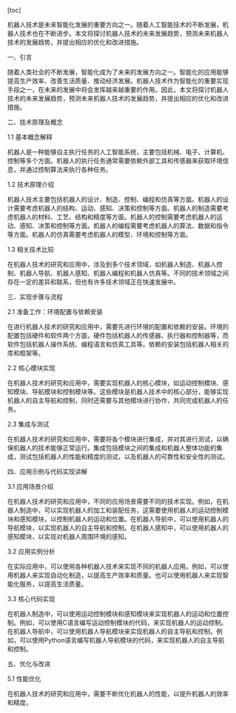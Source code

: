
[toc]                    
                
                
机器人技术是未来智能化发展的重要方向之一。随着人工智能技术的不断发展，机器人技术也在不断进步。本文将探讨机器人技术的未来发展趋势，预测未来机器人技术的发展趋势，并提出相应的优化和改进措施。

一、引言

随着人类社会的不断发展，智能化成为了未来的发展方向之一。智能化的应用能够提高生产效率、改善生活质量、推动经济发展。机器人技术作为智能化的重要实现手段之一，在未来的发展中将会发挥越来越重要的作用。因此，本文将探讨机器人技术的未来发展趋势，预测未来机器人技术的发展趋势，并提出相应的优化和改进措施。

二、技术原理及概念

1.1 基本概念解释

机器人是一种能够自主执行任务的人工智能系统，主要包括机械、电子、计算机、控制等多个方面。机器人的执行任务通常需要依赖外部工具和传感器来获取环境信息，并通过控制算法来执行各种任务。

1.2 技术原理介绍

机器人技术主要包括机器人的设计、制造、控制、编程和仿真等方面。机器人的设计需要考虑机器人的结构、运动、感知、决策和控制等方面。机器人的制造需要考虑机器人的材料、工艺、结构和精度等方面。机器人的控制需要考虑机器人的运动、感知、决策和控制等方面。机器人的编程需要考虑机器人的算法、数据和指令等方面。机器人的仿真需要考虑机器人的模型、环境和控制等方面。

1.3 相关技术比较

在机器人技术的研究和应用中，涉及到多个技术领域，如机器人制造、机器人控制、机器人导航、机器人感知、机器人编程和机器人仿真等。不同的技术领域之间存在一定的差异和联系，但也有许多技术领域正在快速发展中。

三、实现步骤与流程

2.1 准备工作：环境配置与依赖安装

在进行机器人技术的研究和应用中，需要先进行环境的配置和依赖的安装。环境的配置包括硬件和软件两个方面，硬件包括机器人的传感器、执行器和控制器等，而软件包括机器人操作系统、编程语言和仿真工具等。依赖的安装包括机器人相关的库和框架等。

2.2 核心模块实现

在机器人技术的研究和应用中，需要实现机器人的核心模块，如运动控制模块、感知模块、导航模块和控制模块等。这些模块是机器人技术中的核心部分，能够实现机器人的自主导航和控制，同时还需要与其他模块进行协作，共同完成机器人的任务。

2.3 集成与测试

在机器人技术的研究和应用中，需要将各个模块进行集成，并对其进行测试，以确保机器人的技术能够正常运行。集成包括模块之间的集成和机器人整体功能的集成，测试包括机器人的性能和精度的测试，以及机器人的可靠性和安全性的测试。

四、应用示例与代码实现讲解

3.1 应用场景介绍

在机器人技术的研究和应用中，不同的应用场景需要不同的技术实现。例如，在机器人制造中，可以实现机器人的加工和装配任务，这需要使用机器人的运动控制模块和感知模块，以控制机器人的运动和位置。在机器人导航中，可以使用机器人的导航模块，以实现机器人的自主导航和控制。在机器人感知中，可以使用机器人的感知模块，以实现对机器人周围环境的感知。

3.2 应用实例分析

在实际应用中，可以使用各种机器人技术来实现不同的机器人应用。例如，可以使用机器人来实现自动化制造，以提高生产效率和质量。也可以使用机器人来实现智能化服务，以提高生活质量。

3.3 核心代码实现

在机器人制造中，可以使用运动控制模块和感知模块来实现机器人的运动和位置控制。例如，可以使用C语言编写运动控制模块的代码，来实现机器人的运动控制。在机器人导航中，可以使用机器人导航模块来实现机器人的自主导航和控制。例如，可以使用Python语言编写机器人导航模块的代码，来实现机器人的自主导航和控制。

五、优化与改进

5.1 性能优化

在机器人技术的研究和应用中，需要不断优化机器人的性能，以提升机器人的效率和精度。

